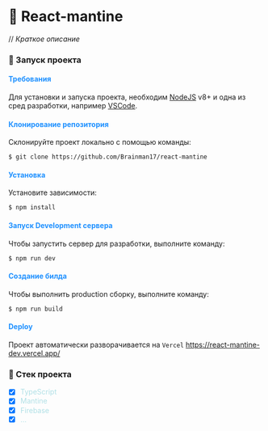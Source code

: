 # 💠 React-mantine

// _Краткое описание_

### 🔸 Запуск проекта

<h4 style="color: #1E90FF">Требования</h4>

Для установки и запуска проекта, необходим [NodeJS](https://nodejs.org) v8+ и одна из сред разработки, например [VSCode](https://code.visualstudio.com/).

<h4 style="color: #1E90FF">Клонирование репозитория</h4>

Склонируйте проект локально с помощью команды:

```
$ git clone https://github.com/Brainman17/react-mantine
```

<h4 style="color: #1E90FF">Установка</h4>

Установите зависимости:

```
$ npm install
```

<h4 style="color: #1E90FF">Запуск Development сервера</h4>

Чтобы запустить сервер для разработки, выполните команду:

```
$ npm run dev
```

<h4 style="color: #1E90FF">Создание билда</h4>

Чтобы выполнить production сборку, выполните команду:

```
$ npm run build
```

<h4 style="color: #1E90FF">Deploy</h4>

Проект автоматически разворачивается на `Vercel` https://react-mantine-dev.vercel.app/

### 🔹 Стек проекта

- [x] <span style="color: #B0E0E6">TypeScript</span>
- [x] <span style="color: #B0E0E6">Mantine</span>
- [x] <span style="color: #B0E0E6">Firebase</span>
- [x] <span style="color: #B0E0E6">...</span>
